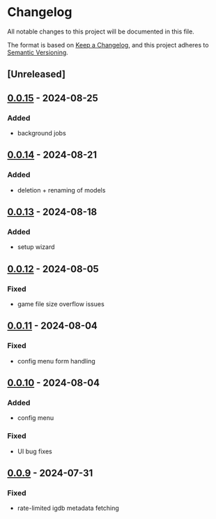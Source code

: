 # Changelog
All notable changes to this project will be documented in this file.

The format is based on [Keep a Changelog](https://keepachangelog.com/en/1.0.0/),
and this project adheres to [Semantic Versioning](https://semver.org/spec/v2.0.0.html).

## [Unreleased]

## [0.0.15](https://github.com/JMBeresford/retrom/compare/retrom-codegen-v0.0.14...retrom-codegen-v0.0.15) - 2024-08-25

### Added
- background jobs

## [0.0.14](https://github.com/JMBeresford/retrom/compare/retrom-codegen-v0.0.13...retrom-codegen-v0.0.14) - 2024-08-21

### Added
- deletion + renaming of models

## [0.0.13](https://github.com/JMBeresford/retrom/compare/retrom-codegen-v0.0.12...retrom-codegen-v0.0.13) - 2024-08-18

### Added
- setup wizard

## [0.0.12](https://github.com/JMBeresford/retrom/compare/retrom-codegen-v0.0.11...retrom-codegen-v0.0.12) - 2024-08-05

### Fixed
- game file size overflow issues

## [0.0.11](https://github.com/JMBeresford/retrom/compare/retrom-codegen-v0.0.10...retrom-codegen-v0.0.11) - 2024-08-04

### Fixed
- config menu form handling

## [0.0.10](https://github.com/JMBeresford/retrom/compare/retrom-codegen-v0.0.9...retrom-codegen-v0.0.10) - 2024-08-04

### Added
- config menu

### Fixed
- UI bug fixes

## [0.0.9](https://github.com/JMBeresford/retrom/compare/retrom-codegen-v0.0.8...retrom-codegen-v0.0.9) - 2024-07-31

### Fixed
- rate-limited igdb metadata fetching
